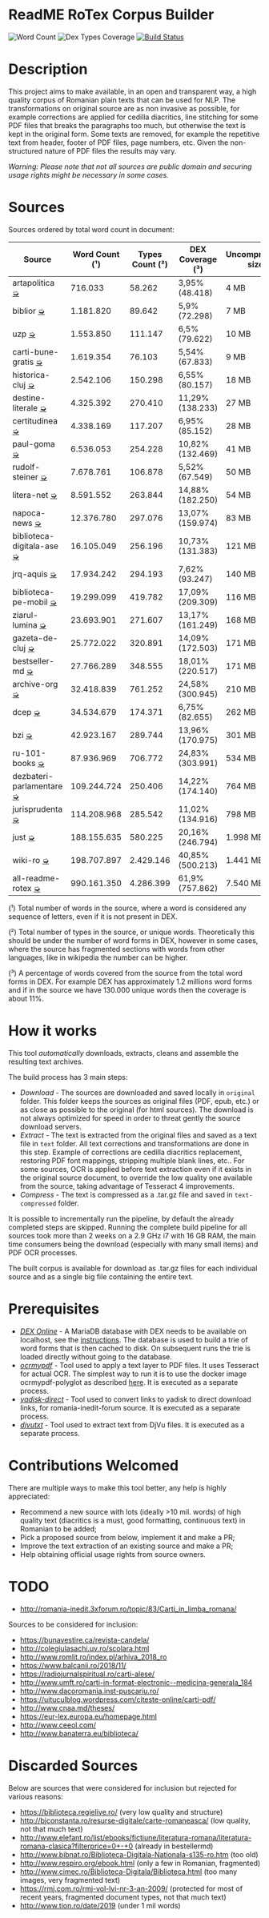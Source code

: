 # ReadME RoTex Corpus Builder

![Word Count](https://img.shields.io/badge/words-990.161.350-orange.svg)
![Dex Types Coverage](https://img.shields.io/badge/dex%20coverage-61.9%25-yellow.svg)
[![Build Status](https://travis-ci.com/aleris/ReadME-RoTex-Corpus-Builder.svg?branch=master)](https://travis-ci.com/aleris/ReadME-RoTex-Corpus-Builder)

# Description
This project aims to make available, in an open and transparent way, a high quality corpus of Romanian plain texts 
that can be used for NLP. 
The transformations on original source are as non invasive as possible, 
for example corrections are applied for cedilla diacritics, line stitching for some PDF files 
that breaks the paragraphs too much, but otherwise the text is kept in the original form. 
Some texts are removed, for example the repetitive text from header, footer of PDF files, page numbers, etc. 
Given the non-structured nature of PDF files the results may vary.

_*Warning:* Please note that not all sources are public domain 
and securing usage rights might be necessary in some cases._  

# Sources

Sources ordered by total word count in document:

Source | Word Count (¹) | Types Count (²) | DEX Coverage (³) | Uncompressed size | Compressed size
--- | --- | --- | --- | --- | ---
artapolitica [➭](http://artapolitica.ro "View source site") | 716.033 | 58.262 | 3,95% (48.418) | 4 MB | 1 MB [▼Download](https://drive.google.com/open?id=1RdJpRz88tlvEb6f5gBL5ovEWf54dU2W2 "Download compressed file")
biblior [➭](http://biblior.net/carti "View source site") | 1.181.820 | 89.642 | 5,9% (72.298) | 7 MB | 2 MB [▼Download](https://drive.google.com/open?id=1nPpJdXbCAL13a2yIM9PgJiIXxZeRzGDF "Download compressed file")
uzp [➭](https://uzp.org.ro "View source site") | 1.553.850 | 111.147 | 6,5% (79.622) | 10 MB | 4 MB [▼Download](https://drive.google.com/open?id=1ST5FJ7AzUk-94cdT4tBQvCOhCyJ26HOn "Download compressed file")
carti-bune-gratis [➭](http://cartibunegratis.blogspot.ro "View source site") | 1.619.354 | 76.103 | 5,54% (67.833) | 9 MB | 3 MB [▼Download](https://drive.google.com/open?id=1DwnMXUsvbcLZSZPMLJ9GB9HEC9Mv1_c3 "Download compressed file")
historica-cluj [➭](http://www.historica-cluj.ro/menu/arhiva_anuar.php "View source site") | 2.542.106 | 150.298 | 6,55% (80.157) | 18 MB | 6 MB [▼Download](https://drive.google.com/open?id=1FW4S4Mv0OriX8zMyNZzrCU3gc0ajmXLg "Download compressed file")
destine-literale [➭](http://www.scriitoriiromani.com/DestineLiterare.html "View source site") | 4.325.392 | 270.410 | 11,29% (138.233) | 27 MB | 11 MB [▼Download](https://drive.google.com/open?id=1cBnAKvgMihuG_xiL3jTO8_bBTY9R43Ri "Download compressed file")
certitudinea [➭](http://www.certitudinea.ro "View source site") | 4.338.169 | 117.207 | 6,95% (85.152) | 28 MB | 11 MB [▼Download](https://drive.google.com/open?id=1X6C3RGSRm4zfSBOGotiKwJOjMeprdTFa "Download compressed file")
paul-goma [➭](http://www.paulgoma.com/lista-completa "View source site") | 6.536.053 | 254.228 | 10,82% (132.469) | 41 MB | 16 MB [▼Download](https://drive.google.com/open?id=1DPEssf7eHCml0jCsvGORsfHEhaAWyNyj "Download compressed file")
rudolf-steiner [➭](http://www.spiritualrs.net/Lucrari_GA.html "View source site") | 7.678.761 | 106.878 | 5,52% (67.549) | 50 MB | 15 MB [▼Download](https://drive.google.com/open?id=1vbVfDe2Dv774kOyl18AYxw7zn5-_SXFb "Download compressed file")
litera-net [➭](http://editura.liternet.ro/catalog/1/Romana/toate-cartile.html "View source site") | 8.591.552 | 263.844 | 14,88% (182.250) | 54 MB | 21 MB [▼Download](https://drive.google.com/open?id=1jbAjDqiiM9axfnA8k-afLnuweOSAEdOh "Download compressed file")
napoca-news [➭](http://www.napocanews.ro/ "View source site") | 12.376.780 | 297.076 | 13,07% (159.974) | 83 MB | 32 MB [▼Download](https://drive.google.com/open?id=18GDMbRrGAVoykMajbuGvDLWgpbult8_p "Download compressed file")
biblioteca-digitala-ase [➭](http://www.biblioteca-digitala.ase.ro/biblioteca "View source site") | 16.105.049 | 256.196 | 10,73% (131.383) | 121 MB | 37 MB [▼Download](https://drive.google.com/open?id=1VPg0vrflrCQWS6coytOZR2LndjXroFQM "Download compressed file")
jrq-aquis [➭](https://ec.europa.eu/jrc/en/language-technologies/jrc-acquis "View source site") | 17.934.242 | 294.193 | 7,62% (93.247) | 140 MB | 44 MB [▼Download](https://drive.google.com/open?id=1VoaAb7x3Y2mnJqiGeMnHJXkhQv7QZ2tC "Download compressed file")
biblioteca-pe-mobil [➭](https://scoala.bibliotecapemobil.ro "View source site") | 19.299.099 | 419.782 | 17,09% (209.309) | 116 MB | 44 MB [▼Download](https://drive.google.com/open?id=1PUef4yUwYVsFaJrQzc6_u7909NgJEUeA "Download compressed file")
ziarul-lumina [➭](http://ziarullumina.ro "View source site") | 23.693.901 | 271.607 | 13,17% (161.249) | 168 MB | 59 MB [▼Download](https://drive.google.com/open?id=1mpg7qaLH1__XWTzLUELO3LqmBrUZqNzs "Download compressed file")
gazeta-de-cluj [➭](https://gazetadecluj.ro/stiri/stiri-cluj "View source site") | 25.772.022 | 320.891 | 14,09% (172.503) | 171 MB | 59 MB [▼Download](https://drive.google.com/open?id=1awJVQZzRvoQ6NNua2dGLWnlMPGDGcDuc "Download compressed file")
bestseller-md [➭](https://www.bestseller.md "View source site") | 27.766.289 | 348.555 | 18,01% (220.517) | 171 MB | 63 MB [▼Download](https://drive.google.com/open?id=1PvUXcnvPo6dOyA8L6lCuqbsAvlWp3BeV "Download compressed file")
archive-org [➭](https://archive.org/ "View source site") | 32.418.839 | 761.252 | 24,58% (300.945) | 210 MB | 77 MB [▼Download](https://drive.google.com/open?id=18NoxsiiMD1bclaTFPhKM_X94ziDRQ-Cu "Download compressed file")
dcep [➭](https://wt-public.emm4u.eu/Resources/DCEP-2013/DCEP-Download-Page.html "View source site") | 34.534.679 | 174.371 | 6,75% (82.655) | 262 MB | 71 MB [▼Download](https://drive.google.com/open?id=1SJsMPS_8UuYDx1KerZI8uZ-AUN0JnvZx "Download compressed file")
bzi [➭](https://www.bzi.ro/arhiva "View source site") | 42.923.167 | 289.744 | 13,96% (170.975) | 301 MB | 105 MB [▼Download](https://drive.google.com/open?id=1kDHgid2dNdEL9oYQSQJiCjBAw4r9gFLQ "Download compressed file")
ru-101-books [➭](http://www.101books.ru/ "View source site") | 87.936.969 | 706.772 | 24,83% (303.991) | 534 MB | 199 MB [▼Download](https://drive.google.com/open?id=1Hlbu0i8dgKjDhXL-LYZP-eEy9dEIshoB "Download compressed file")
dezbateri-parlamentare [➭](http://www.cdep.ro/pls/steno/steno.home?idl=1 "View source site") | 109.244.724 | 250.406 | 14,22% (174.140) | 764 MB | 227 MB [▼Download](https://drive.google.com/open?id=1QDZfoV_ftVKRTPEDpkr3grcxYDnX_ULU "Download compressed file")
jurisprudenta [➭](https://www.jurisprudenta.com/jurisprudenta/ "View source site") | 114.208.968 | 285.542 | 11,02% (134.916) | 798 MB | 213 MB [▼Download](https://drive.google.com/open?id=1RLSVNJz8goCFg8LNzuCNCXcuxS-aoype "Download compressed file")
just [➭](http://legislatie.just.ro/Public/RezultateCautare?page=1 "View source site") | 188.155.635 | 580.225 | 20,16% (246.794) | 1.998 MB | 349 MB [▼Download](https://drive.google.com/open?id=1o89XyGGpHeif3eRycfT_SZYHdUpautBO "Download compressed file")
wiki-ro [➭](https://dumps.wikimedia.org/rowiki/latest/rowiki-latest-pages-meta-current.xml.bz2 "View source site") | 198.707.897 | 2.429.146 | 40,85% (500.213) | 1.441 MB | 341 MB [▼Download](https://drive.google.com/open?id=1UGxDkF_EzSOiie_vs8uio3_FSr6_SL-7 "Download compressed file")
all-readme-rotex [➭](https://github.com/aleris/ReadME-RoTex-Corpus-Builder "View source site") | 990.161.350 | 4.286.399 | 61,9% (757.862) | 7.540 MB | 2.024 MB [▼Download](https://drive.google.com/open?id=1A-emtgS2QOjDtGNxR6VHgsM_EZvzOdvE "Download compressed file")

(¹) Total number of words in the source, where a word is considered any sequence of letters, even if it is not present 
in DEX.

(²) Total number of types in the source, or unique words. Theoretically this should be under the number of word forms 
in DEX, however in some cases, where the source has fragmented sections with words from other languages, 
like in wikipedia the number can be higher.

(³) A percentage of words covered from the source from the total word forms in DEX. For example DEX has 
approximately 1.2 millions word forms and if in the source we have 130.000 unique words then the coverage is
about 11%.

# How it works
This tool *automatically* downloads, extracts, cleans and assemble the resulting text archives. 

The build process has 3 main steps:

- *Download* - The sources are downloaded and saved locally in `original` folder. 
This folder keeps the sources as original files (PDF, epub, etc.) or as close as possible to the original 
(for html sources). The download is not always optimized for speed in order to threat gently the source 
download servers.
- *Extract* - The text is extracted from the original files and saved as a text file in `text` folder. 
All text corrections and transformations are done in this step. Example of corrections are cedilla diacritics 
replacement, restoring PDF font mappings, stripping multiple blank lines, etc.. 
For some sources, OCR is applied before text extraction even if it exists in the original source document, 
to override the low quality one available from the source, taking advantage of Tesseract 4 improvements.
- *Compress* - The text is compressed as a .tar.gz file and saved in `text-compressed` folder.

It is possible to incrementally run the pipeline, by default the already completed steps are skipped. 
Running the complete build pipeline for all sources took more than 2 weeks on a 2.9 GHz i7 with 16 GB RAM, the 
main time consumers being the download (especially with many small items) and PDF OCR processes.

The built corpus is available for download as .tar.gz files for each individual source 
and as a single big file containing the entire text.

# Prerequisites

* *[DEX Online](https://github.com/dexonline/dexonline)* - A MariaDB database with DEX needs to be available 
on localhost, see the [instructions](https://wiki.dexonline.ro/wiki/Instruc%C8%9Biuni_de_instalare). 
The database is used to build a trie of word forms that is then cached to disk. On subsequent runs the trie
is loaded directly without going to the database. 
* *[ocrmypdf](https://github.com/jbarlow83/OCRmyPDF)* - Tool used to apply a text layer to PDF files. 
It uses Tesseract for actual OCR. The simplest way to run it is to use the docker image 
ocrmypdf-polyglot as described 
[here](https://ocrmypdf.readthedocs.io/en/latest/installation.html#installing-the-docker-image). 
It is executed as a separate process.
* *[yadisk-direct](https://github.com/wldhx/yadisk-direct)* - Tool used to convert links to yadisk to direct 
download links, for romania-inedit-forum source. It is executed as a separate process.
* *[djvutxt](http://djvu.sourceforge.net/doc/man/djvutxt.html)* - Tool used to extract text from DjVu files. 
It is executed as a separate process.

# Contributions Welcomed
There are multiple ways to make this tool better, any help is highly appreciated:
- Recommend a new source with lots (ideally >10 mil. words) of high quality text 
(diacritics is a must, good formatting, continuous text) in Romanian to be added;
- Pick a proposed source from below, implement it and make a PR;
- Improve the text extraction of an existing source and make a PR;
- Help obtaining official usage rights from source owners.

# TODO

* http://romania-inedit.3xforum.ro/topic/83/Carti_in_limba_romana/

Sources to be considered for inclusion:

* https://bunavestire.ca/revista-candela/
* http://colegiulasachi.uv.ro/scolara.html
* http://www.romlit.ro/index.pl/arhiva_2018_ro
* https://www.balcanii.ro/2018/11/
* https://radiojurnalspiritual.ro/carti-alese/
* http://www.umft.ro/carti-in-format-electronic--medicina-generala_184
* http://www.dacoromania.inst-puscariu.ro/
* https://uituculblog.wordpress.com/citeste-online/carti-pdf/
* http://www.cnaa.md/theses/
* https://eur-lex.europa.eu/homepage.html
* http://www.ceeol.com/
* http://www.banaterra.eu/biblioteca/

# Discarded Sources

Below are sources that were considered for inclusion but rejected for various reasons:

* https://biblioteca.regielive.ro/ (very low quality and structure)
* http://bjconstanta.ro/resurse-digitale/carte-romaneasca/ (low quality, not that much text)
* http://www.elefant.ro/list/ebooks/fictiune/literatura-romana/literatura-romana-clasica?filterprice=0+-+0 (already in bestellermd)
* http://www.bibnat.ro/Biblioteca-Digitala-Nationala-s135-ro.htm (too old)
* http://www.respiro.org/ebook.html (only a few in Romanian, fragmented)
* http://www.cimec.ro/Biblioteca-Digitala/Biblioteca.html (too many images, very fragmented text)
* https://rmj.com.ro/rmj-vol-lvi-nr-3-an-2009/ (protected for most of recent years, fragmented document types, not that much text)
* http://www.tion.ro/date/2019 (under 1 mil words)

